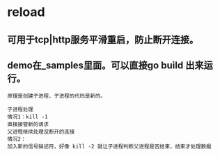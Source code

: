 # reload

## 可用于tcp|http服务平滑重启，防止断开连接。

## demo在_samples里面。可以直接go build 出来运行。

```
原理是创建子进程，子进程的代码是新的。

子进程处理
情况1：kill -1 
直接接管新的请求
父进程继续处理没断开的连接
情况2：
加入新的信号描述符，好像 kill -2 就让子进程判断父进程是否结束，结束才处理数据
```
